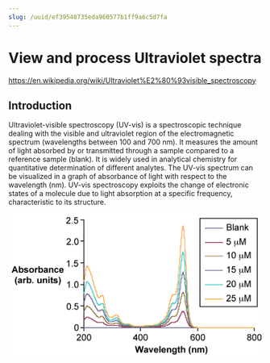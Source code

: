 ```yaml
---
slug: /uuid/ef39548735eda960577b1ff9a6c5d7fa
---
```


# View and process Ultraviolet spectra

https://en.wikipedia.org/wiki/Ultraviolet%E2%80%93visible_spectroscopy

## Introduction 

Ultraviolet-visible spectroscopy (UV-vis) is a spectroscopic technique dealing with the visible and ultraviolet region of the electromagnetic spectrum (wavelengths between 100 and 700 nm). It measures the amount of light absorbed by or transmitted through a sample compared to a reference sample (blank). It is widely used in analytical chemistry for quantitative determination of different analytes. The UV-vis spectrum can be visualized in a graph of absorbance of light with respect to the wavelength (nm). UV-vis spectroscopy exploits the change of electronic states of a molecule due to light absorption at a specific frequency, characteristic to its structure. 

![spectrum](UV_spectrum.jpg)